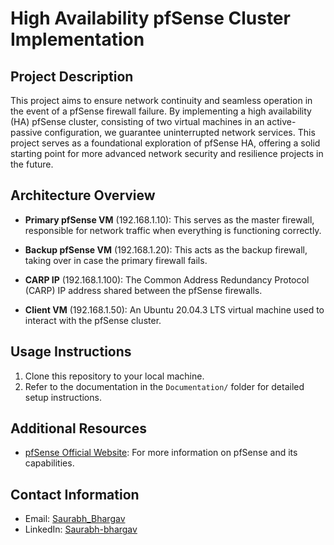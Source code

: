 # High Availability pfSense Cluster Implementation

## Project Description

This project aims to ensure network continuity and seamless operation in the event of a pfSense firewall failure. By implementing a high availability (HA) pfSense cluster, consisting of two virtual machines in an active-passive configuration, we guarantee uninterrupted network services. This project serves as a foundational exploration of pfSense HA, offering a solid starting point for more advanced network security and resilience projects in the future.

## Architecture Overview

- **Primary pfSense VM** (192.168.1.10): This serves as the master firewall, responsible for network traffic when everything is functioning correctly.

- **Backup pfSense VM** (192.168.1.20): This acts as the backup firewall, taking over in case the primary firewall fails.

- **CARP IP** (192.168.1.100): The Common Address Redundancy Protocol (CARP) IP address shared between the pfSense firewalls.

- **Client VM** (192.168.1.50): An Ubuntu 20.04.3 LTS virtual machine used to interact with the pfSense cluster.
  
    

## Usage Instructions

1. Clone this repository to your local machine.
2. Refer to the documentation in the `Documentation/` folder for detailed setup instructions.

## Additional Resources

- [pfSense Official Website](https://www.pfsense.org/): For more information on pfSense and its capabilities.

## Contact Information

- Email: [Saurabh_Bhargav](saurabhbhargavofficial@gmail.com)
- LinkedIn: [Saurabh-bhargav](https://www.linkedin.com/in/saurabh-bhargav/)


